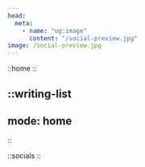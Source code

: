 ```yaml
---
head:
  meta:
    - name: "og:image"
      content: "/social-preview.jpg"
image: /social-preview.jpg
---
```


::home
::

::writing-list
---
mode: home
---
::

::socials
::
